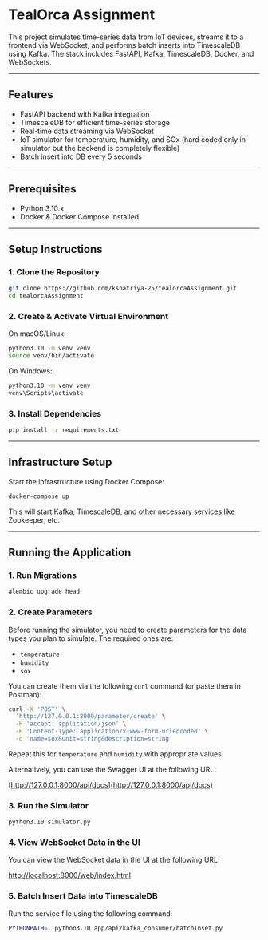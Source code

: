 # TealOrca Assignment

This project simulates time-series data from IoT devices, streams it to a frontend via WebSocket, and performs batch inserts into TimescaleDB using Kafka. The stack includes FastAPI, Kafka, TimescaleDB, Docker, and WebSockets.

---

## Features

- FastAPI backend with Kafka integration
- TimescaleDB for efficient time-series storage
- Real-time data streaming via WebSocket
- IoT simulator for temperature, humidity, and SOx (hard coded only in simulator but the backend is completely flexible)
- Batch insert into DB every 5 seconds

---

## Prerequisites

- Python 3.10.x
- Docker & Docker Compose installed

---

## Setup Instructions

### 1. Clone the Repository

```bash
git clone https://github.com/kshatriya-25/tealorcaAssignment.git
cd tealorcaAssignment
```

### 2. Create & Activate Virtual Environment

On macOS/Linux:

```bash
python3.10 -m venv venv
source venv/bin/activate
```

On Windows:

```bash
python3.10 -m venv venv
venv\Scripts\activate
```

### 3. Install Dependencies

```bash
pip install -r requirements.txt
```

---

## Infrastructure Setup

Start the infrastructure using Docker Compose:

```bash
docker-compose up
```

This will start Kafka, TimescaleDB, and other necessary services like Zookeeper, etc.

---

## Running the Application

### 1. Run Migrations

```bash
alembic upgrade head
```

### 2. Create Parameters

Before running the simulator, you need to create parameters for the data types you plan to simulate. The required ones are:

- `temperature`
- `humidity`
- `sox`

You can create them via the following `curl` command (or paste them in Postman):

```bash
curl -X 'POST' \
  'http://127.0.0.1:8000/parameter/create' \
  -H 'accept: application/json' \
  -H 'Content-Type: application/x-www-form-urlencoded' \
  -d 'name=sox&unit=string&description=string'
```

Repeat this for `temperature` and `humidity` with appropriate values.

Alternatively, you can use the Swagger UI at the following URL:

[http://127.0.0.1:8000/api/docs](http://127.0.0.1:8000/api/docs)

### 3. Run the Simulator

```bash
python3.10 simulator.py
```

### 4. View WebSocket Data in the UI

You can view the WebSocket data in the UI at the following URL:

[http://localhost:8000/web/index.html](http://localhost:8000/web/index.html)

### 5. Batch Insert Data into TimescaleDB

Run the service file using the following command:

```bash
PYTHONPATH=. python3.10 app/api/kafka_consumer/batchInset.py
```